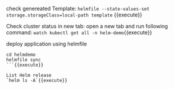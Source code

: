 check genereated Template:
`helmfile --state-values-set storage.storageClass=local-path template` {{execute}}

Check cluster status in new tab:
open a new tab and run following command:
`watch kubectl get all -n helm-demo`{{execute}}

deploy application using helmfile
```
cd helmdemo
helmfile sync
```{{execute}}

List Helm release
`helm ls -A`{{execute}}


